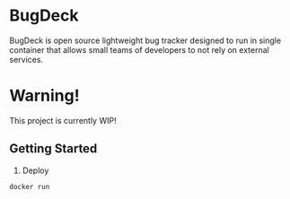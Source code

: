 # BugDeck
BugDeck is open source lightweight bug tracker designed to run in single container that allows small teams of developers to not rely on external services.

# Warning!
This project is currently WIP!

## Getting Started
1. Deploy
```bash
docker run 
```